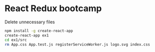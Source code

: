 # React Redux bootcamp

Delete unnecessary files

```sh
npm install -g create-react-app
create-react-app ex1
cd ex1/src
rm App.css App.test.js registerServiceWorker.js logo.svg index.css
```